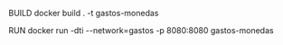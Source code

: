 BUILD
docker build . -t gastos-monedas

RUN
docker run -dti --network=gastos -p 8080:8080 gastos-monedas